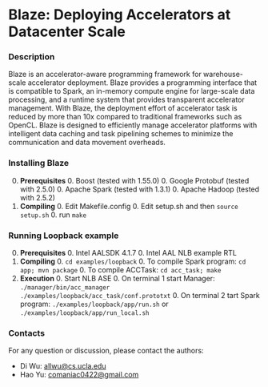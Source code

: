 # Blaze: Deploying Accelerators at Datacenter Scale
### Description
Blaze is an accelerator-aware programming framework for warehouse-scale accelerator deployment. Blaze provides a programming interface that is compatible to Spark, an in-memory compute engine for large-scale data processing, and a runtime system that provides transparent accelerator management. With Blaze, the deployment effort of accelerator task is reduced by more than 10x compared to traditional frameworks such as OpenCL. Blaze is designed to efficiently manage accelerator platforms with intelligent data caching and task pipelining schemes to minimize the communication and data movement overheads.

### Installing Blaze
0. **Prerequisites**
    0. Boost (tested with 1.55.0)
    0. Google Protobuf (tested with 2.5.0)
    0. Apache Spark (tested with 1.3.1)
    0. Apache Hadoop (tested with 2.5.2)
0. **Compiling**
    0. Edit Makefile.config
    0. Edit setup.sh and then `source setup.sh`
    0. run `make`

### Running Loopback example
0. **Prerequisites**
    0. Intel AALSDK 4.1.7
    0. Intel AAL NLB example RTL
0. **Compiling**
    0. `cd examples/loopback`
    0. To compile Spark program: `cd app; mvn package`
    0. To compile ACCTask: `cd acc_task; make`
0. **Execution**
    0. Start NLB ASE
    0. On terminal 1 start Manager: `./manager/bin/acc_manager ./examples/loopback/acc_task/conf.prototxt`
    0. On terminal 2 tart Spark program: `./examples/loopback/app/run.sh` or `./examples/loopback/app/run_local.sh`

### Contacts
For any question or discussion, please contact the authors:

* Di Wu: allwu@cs.ucla.edu
* Hao Yu: comaniac0422@gmail.com